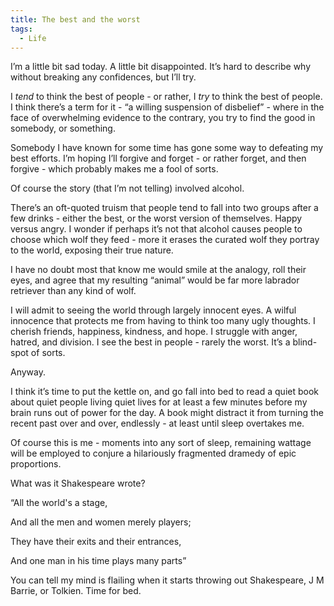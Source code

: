 ```yaml
---
title: The best and the worst
tags:
  - Life
---
```


I’m a little bit sad today. A little bit disappointed. It’s hard to describe why without breaking any confidences, but I’ll try.

I *tend* to think the best of people - or rather, I *try* to think the best of people. I think there’s a term for it - “a willing suspension of disbelief” - where in the face of overwhelming evidence to the contrary, you try to find the good in somebody, or something.

Somebody I have known for some time has gone some way to defeating my best efforts. I’m hoping I’ll forgive and forget - or rather forget, and then forgive - which probably makes me a fool of sorts.

Of course the story (that I’m not telling) involved alcohol.

There’s an oft-quoted truism that people tend to fall into two groups after a few drinks - either the best, or the worst version of themselves. Happy versus angry. I wonder if perhaps it’s not that alcohol causes people to choose which wolf they feed - more it erases the curated wolf they portray to the world, exposing their true nature.

I have no doubt most that know me would smile at the analogy, roll their eyes, and agree that my resulting “animal” would be far more labrador retriever than any kind of wolf.

I will admit to seeing the world through largely innocent eyes. A wilful innocence that protects me from having to think too many ugly thoughts. I cherish friends, happiness, kindness, and hope. I struggle with anger, hatred, and division. I see the best in people - rarely the worst. It’s a blind-spot of sorts.

Anyway.

I think it’s time to put the kettle on, and go fall into bed to read a quiet book about quiet people living quiet lives for at least a few minutes before my brain runs out of power for the day. A book might distract it from turning the recent past over and over, endlessly - at least until sleep overtakes me.

Of course this is me - moments into any sort of sleep, remaining wattage will be employed to conjure a hilariously fragmented dramedy of epic proportions.

What was it Shakespeare wrote?

“All the world's a stage,

And all the men and women merely players;

They have their exits and their entrances,

And one man in his time plays many parts”

You can tell my mind is flailing when it starts throwing out Shakespeare, J M Barrie, or Tolkien. Time for bed.